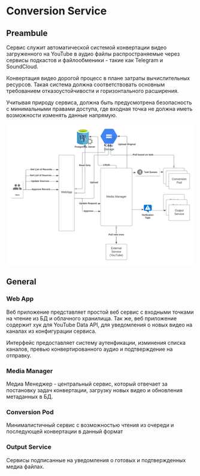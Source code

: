 # Conversion Service

## Preambule

Сервис служит автоматической системой конвертации видео загруженного на YouTube в аудио файлы распространяемые через сервисы подкастов и файлообменики - такие как Telegram и SoundCloud.

Конвертация видео дорогой процесс в плане затраты вычислительных ресурсов. Такая система должна соответствовать основным требованием отказоустойчивости и горизонтального расширения.

Учитывая природу сервиса, должна быть предусмотрена безопасность с минимальными правами доступа, где входная точка не должна иметь возможности изменять данные напрямую. 

![Conversion Service (1)](misc/Conversion%20Service.png)

## General

### Web App

Веб приложение представляет простой веб сервис с входными точками на чтение из БД и облачного хранилища. Так же, веб приложение содержит хук для YouTube Data API, для уведомления о новых видео на каналах из конфигурации сервиса. 

Интерфейс предоставляет систему аутенфикации, изминения списка каналов, превью конвертированного аудио и подтверждение на отправку.

### Media Manager

Медиа Менеджер - центральный сервис, который отвечает за постановку задач конвертации, загрузку новых видео и обновления метаданных в БД. 

### Conversion Pod

Минималистичный сервис с возможностью чтения из очереди и последующей конвертации в данный формат

### Output Service

Сервисы подписанные на уведомления о готовых и подтвержденных медиа файлах. 